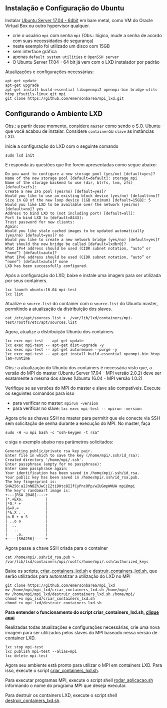 ## Instalação e Configuração do Ubuntu

Instalar [Ubuntu Server 17.04 - 64bit](http://releases.ubuntu.com/17.04/ubuntu-17.04-server-amd64.iso) em bare metal, como VM do Oracle Virtual Box ou outro hypervisor qualquer.
- crie o usuário `mpi` com senha `mpi` (Obs.: lógico, mude a senha de acordo com suas necessidades de segurança)
- neste exemplo foi utilizado um disco com 15GB
- sem interface gráfica
- apenas `default system utilities` e `OpenSSH server`
- O Ubuntu Server 17.04 - 64 bit já vem com o LXD instalador por padrão

Atualizações e configurações necessárias:

```
apt-get update
apt-get upgrade
apt-get install build-essential libopenmpi2 openmpi-bin bridge-utils htop zfsutils-linux git mpi
git clone https://github.com/emersonbarea/mpi_lxd.git
```
## Configurando o Ambiente LXD

Obs.: a partir desse momento, considere `master` como sendo o S.O. Ubuntu que você acabou de instalar. Considere `container`ou `slave` as instâncias LXD.

Inicie a configuração do LXD com o seguinte comando

`sudo lxd init`

E responda às questões que lhe forem apresentadas como segue abaixo:

```
Do you want to configure a new storage pool (yes/no) [default=yes]?
Name of the new storage pool [default=default]: storage_mpi
Name of the storage backend to use (dir, btrfs, lvm, zfs) [default=zfs]:
Create a new ZFS pool (yes/no) [default=yes]?
Would you like to use an existing block device (yes/no) [default=no]?
Size in GB of the new loop device (1GB minimum) [default=15GB]: 5
Would you like LXD to be available over the network (yes/no) [default=no]? yes
Address to bind LXD to (not including port) [default=all]:
Port to bind LXD to [default=8443]:
Trust password for new clients:
Again:
Would you like stale cached images to be updated automatically (yes/no) [default=yes]? no
Would you like to create a new network bridge (yes/no) [default=yes]?
What should the new bridge be called [default=lxdbr0]?
What IPv4 address should be used (CIDR subnet notation, “auto” or “none”) [default=auto]?
What IPv6 address should be used (CIDR subnet notation, “auto” or “none”) [default=auto]? none
LXD has been successfully configured.
```
Após a configuração do LXD, baixe e instale uma imagem para ser utilizada por seus containers.

```
lxc launch ubuntu:16.04 mpi-test
lxc list
```
Atualize o `source.list` do container com o `source.list` do Ubuntu master, permitindo a atualização da distribuição dos slaves.

`cat /etc/apt/sources.list >  /var/lib/lxd/containers/mpi-test/rootfs/etc/apt/sources.list`

Agora, atualize a distribuição Ubuntu dos containers

```
lxc exec mpi-test -- apt-get update
lxc exec mpi-test -- apt-get dist-upgrade -y
lxc exec mpi-test -- apt-get autoremove --purge -y
lxc exec mpi-test -- apt-get install build-essential openmpi-bin htop lam-runtime
```
Obs.: a atualização do Ubuntu dos containers é necessária visto que, a versão do MPI do master (Ubuntu Server 17.04 - MPI versão 2.0.2) deve ser exatamente a mesma dos slaves (Ubuntu 16.04 - MPI versão 1.0.2)

Verifique se as versões do MPI do master e slave são compatíveis. Execute os seguintes comandos para isso
- para verificar no master: `mpirun -version`
- para verificar no slave: `lxc exec mpi-test -- mpirun -version`

Agora crie as chaves SSH no master para permitir que ele conecte via SSH sem solicitação de senha durante a execução do MPI.
No master, faça

`sudo -H -u mpi bash -c "ssh-keygen -t rsa"`

e siga o exemplo abaixo nos parâmetros solicitados:

```
Generating public/private rsa key pair.
Enter file in which to save the key (/home/mpi/.ssh/id_rsa): 
Created directory '/home/mpi/.ssh'.
Enter passphrase (empty for no passphrase): 
Enter same passphrase again: 
Your identification has been saved in /home/mpi/.ssh/id_rsa.
Your public key has been saved in /home/mpi/.ssh/id_rsa.pub.
The key fingerprint is:
SHA256:aIJnNBZhJwCjIZtiDHtc8IIfCyPncOPp/wIUGmpWWUA mpi@mpi
The key's randomart image is:
+---[RSA 2048]----+
|*.+EXo.          |
|*O.* +           |
|&=X.=            |
|*&.X . .         |
|o.B + o S        |
| ..o o           |
|  ..             |
|   ..            |
|    .o.          |
+----[SHA256]-----+
```
Agora passe a chave SSH criada para o container

`cat /home/mpi/.ssh/id_rsa.pub > /var/lib/lxd/containers/mpi/rootfs/home/mpi/.ssh/authorized_keys`

Baixe os scripts, [criar_containers_lxd.sh](https://github.com/emersonbarea/mpi_lxd/blob/master/criar_containers_lxd.sh) e [destruir_containers_lxd.sh](https://github.com/emersonbarea/mpi_lxd/blob/master/destruir_containers_lxd.sh), que serão utilizados para automatizar a utilização do LXD no MPI

```
git clone https://github.com/emersonbarea/mpi_lxd
mv /home/mpi/mpi_lxd/criar_containers_lxd.sh /home/mpi/
mv /home/mpi/mpi_lxd/destruir_containers_lxd.sh /home/mpi/
chmod +x mpi_lxd/criar_containers_lxd.sh
chmod +x mpi_lxd/destruir_containers_lxd.sh
```
**Para entender o funcionamento do script criar_containers_lxd.sh, [clique aqui](https://github.com/emersonbarea/mpi_lxd/blob/master/criar_containers_lxd.md)**

Realizadas todas atualizações e configurações necessárias, crie uma nova imagem para ser utilizados pelos slaves do MPI baseado nessa versão de container LXD.

```
lxc stop mpi-test
lxc publish mpi-test --alias=mpi
lxc delete mpi-test
```
Agora seu ambiente está pronto para utilizar o MPI em containers LXD. Para isso, execute o script [criar_containers_lxd.sh](https://github.com/emersonbarea/mpi_lxd/blob/master/criar_containers_lxd.md).

Para executar programas MPI, execute o script shell [rodar_aplicacao.sh](https://github.com/emersonbarea/mpi_lxd/blob/master/rodar_aplicacao_mpi.sh) informando o nome do programa MPI que deseja executar.

Para destruir os containers LXD, execute o script shell [destruir_containers_lxd.sh](https://github.com/emersonbarea/mpi_lxd/blob/master/destruir_containers_lxd.sh).
